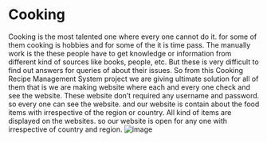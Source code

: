 # Cooking
Cooking is the most talented one where every one cannot do it. for some of them cooking is hobbies and for some of the it is time pass.
The manually work is the these people have to get knowledge or information from different kind of sources like books, people, etc. But these is very difficult to find out answers for queries of about their issues.
So from this Cooking Recipe Management System project we are giving ultimate solution for all of them that is we are making website where each and every one check and see the website.
These website don’t required any username and password. so every one can see the website. and our website is contain about the food items with irrespective of the region or country.
All kind of items are displayed on the websites. so our website is open for any one with irrespective of country and region.
![image](https://github.com/abhinav2110/Cooking/assets/113549291/63fa4c6a-b4eb-48af-a889-858cf10098df)
